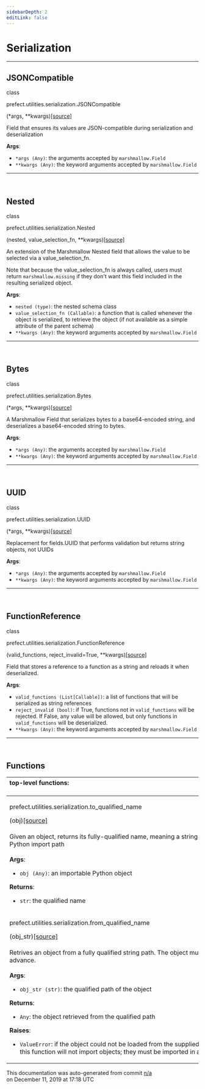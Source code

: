 ```yaml
---
sidebarDepth: 2
editLink: false
---
```

# Serialization
---
 ## JSONCompatible
 <div class='class-sig' id='prefect-utilities-serialization-jsoncompatible'><p class="prefect-sig">class </p><p class="prefect-class">prefect.utilities.serialization.JSONCompatible</p>(*args, **kwargs)<span class="source"><a href="https://github.com/PrefectHQ/prefect/blob/master/src/prefect/utilities/serialization.py#L164">[source]</a></span></div>

Field that ensures its values are JSON-compatible during serialization and deserialization

**Args**:     <ul class="args"><li class="args">`*args (Any)`: the arguments accepted by `marshmallow.Field`     </li><li class="args">`**kwargs (Any)`: the keyword arguments accepted by `marshmallow.Field`</li></ul>


---
<br>

 ## Nested
 <div class='class-sig' id='prefect-utilities-serialization-nested'><p class="prefect-sig">class </p><p class="prefect-class">prefect.utilities.serialization.Nested</p>(nested, value_selection_fn, **kwargs)<span class="source"><a href="https://github.com/PrefectHQ/prefect/blob/master/src/prefect/utilities/serialization.py#L188">[source]</a></span></div>

An extension of the Marshmallow Nested field that allows the value to be selected via a value_selection_fn.

Note that because the value_selection_fn is always called, users must return `marshmallow.missing` if they don't want this field included in the resulting serialized object.

**Args**:     <ul class="args"><li class="args">`nested (type)`: the nested schema class     </li><li class="args">`value_selection_fn (Callable)`: a function that is called whenever the object is serialized,         to retrieve the object (if not available as a simple attribute of the parent schema)     </li><li class="args">`**kwargs (Any)`: the keyword arguments accepted by `marshmallow.Field`</li></ul>


---
<br>

 ## Bytes
 <div class='class-sig' id='prefect-utilities-serialization-bytes'><p class="prefect-sig">class </p><p class="prefect-class">prefect.utilities.serialization.Bytes</p>(*args, **kwargs)<span class="source"><a href="https://github.com/PrefectHQ/prefect/blob/master/src/prefect/utilities/serialization.py#L229">[source]</a></span></div>

A Marshmallow Field that serializes bytes to a base64-encoded string, and deserializes a base64-encoded string to bytes.

**Args**:     <ul class="args"><li class="args">`*args (Any)`: the arguments accepted by `marshmallow.Field`     </li><li class="args">`**kwargs (Any)`: the keyword arguments accepted by `marshmallow.Field`</li></ul>


---
<br>

 ## UUID
 <div class='class-sig' id='prefect-utilities-serialization-uuid'><p class="prefect-sig">class </p><p class="prefect-class">prefect.utilities.serialization.UUID</p>(*args, **kwargs)<span class="source"><a href="https://github.com/PrefectHQ/prefect/blob/master/src/prefect/utilities/serialization.py#L251">[source]</a></span></div>

Replacement for fields.UUID that performs validation but returns string objects, not UUIDs

**Args**:     <ul class="args"><li class="args">`*args (Any)`: the arguments accepted by `marshmallow.Field`     </li><li class="args">`**kwargs (Any)`: the keyword arguments accepted by `marshmallow.Field`</li></ul>


---
<br>

 ## FunctionReference
 <div class='class-sig' id='prefect-utilities-serialization-functionreference'><p class="prefect-sig">class </p><p class="prefect-class">prefect.utilities.serialization.FunctionReference</p>(valid_functions, reject_invalid=True, **kwargs)<span class="source"><a href="https://github.com/PrefectHQ/prefect/blob/master/src/prefect/utilities/serialization.py#L294">[source]</a></span></div>

Field that stores a reference to a function as a string and reloads it when deserialized.

**Args**:     <ul class="args"><li class="args">`valid_functions (List[Callable])`: a list of functions that will be serialized as string         references     </li><li class="args">`reject_invalid (bool)`: if True, functions not in `valid_functions` will be rejected. If False,         any value will be allowed, but only functions in `valid_functions` will be deserialized.     </li><li class="args">`**kwargs (Any)`: the keyword arguments accepted by `marshmallow.Field`</li></ul>


---
<br>


## Functions
|top-level functions: &nbsp;&nbsp;&nbsp;&nbsp;&nbsp;&nbsp;&nbsp;&nbsp;&nbsp;&nbsp;&nbsp;&nbsp;&nbsp;&nbsp;&nbsp;&nbsp;&nbsp;&nbsp;&nbsp;&nbsp;&nbsp;&nbsp;&nbsp;&nbsp;&nbsp;&nbsp;&nbsp;&nbsp;&nbsp;&nbsp;&nbsp;&nbsp;&nbsp;&nbsp;&nbsp;&nbsp;&nbsp;&nbsp;&nbsp;&nbsp;&nbsp;&nbsp;&nbsp;&nbsp;&nbsp;&nbsp;&nbsp;&nbsp;&nbsp;&nbsp;&nbsp;&nbsp;&nbsp;&nbsp;&nbsp;&nbsp;&nbsp;&nbsp;&nbsp;&nbsp;&nbsp;&nbsp;&nbsp;&nbsp;&nbsp;&nbsp;&nbsp;&nbsp;&nbsp;&nbsp;&nbsp;&nbsp;&nbsp;&nbsp;&nbsp;&nbsp;&nbsp;&nbsp;&nbsp;&nbsp;&nbsp;&nbsp;&nbsp;&nbsp;&nbsp;&nbsp;&nbsp;&nbsp;&nbsp;&nbsp;&nbsp;&nbsp;&nbsp;&nbsp;&nbsp;&nbsp;&nbsp;&nbsp;&nbsp;&nbsp;&nbsp;&nbsp;&nbsp;&nbsp;&nbsp;&nbsp;&nbsp;&nbsp;&nbsp;&nbsp;&nbsp;&nbsp;&nbsp;&nbsp;&nbsp;&nbsp;&nbsp;&nbsp;&nbsp;&nbsp;&nbsp;&nbsp;&nbsp;&nbsp;&nbsp;&nbsp;&nbsp;&nbsp;&nbsp;&nbsp;&nbsp;&nbsp;&nbsp;&nbsp;&nbsp;&nbsp;&nbsp;&nbsp;&nbsp;&nbsp;&nbsp;&nbsp;&nbsp;&nbsp;&nbsp;&nbsp;&nbsp;&nbsp;&nbsp;&nbsp;|
|:----|
 | <div class='method-sig' id='prefect-utilities-serialization-to-qualified-name'><p class="prefect-class">prefect.utilities.serialization.to_qualified_name</p>(obj)<span class="source"><a href="https://github.com/PrefectHQ/prefect/blob/master/src/prefect/utilities/serialization.py#L27">[source]</a></span></div>
<p class="methods">Given an object, returns its fully-qualified name, meaning a string that represents its Python import path<br><br>**Args**:     <ul class="args"><li class="args">`obj (Any)`: an importable Python object</li></ul>**Returns**:     <ul class="args"><li class="args">`str`: the qualified name</li></ul></p>|
 | <div class='method-sig' id='prefect-utilities-serialization-from-qualified-name'><p class="prefect-class">prefect.utilities.serialization.from_qualified_name</p>(obj_str)<span class="source"><a href="https://github.com/PrefectHQ/prefect/blob/master/src/prefect/utilities/serialization.py#L41">[source]</a></span></div>
<p class="methods">Retrives an object from a fully qualified string path. The object must be imported in advance.<br><br>**Args**:     <ul class="args"><li class="args">`obj_str (str)`: the qualified path of the object</li></ul>**Returns**:     <ul class="args"><li class="args">`Any`: the object retrieved from the qualified path</li></ul>**Raises**:     <ul class="args"><li class="args">`ValueError`: if the object could not be loaded from the supplied path. Note that         this function will not import objects; they must be imported in advance.</li></ul></p>|

<p class="auto-gen">This documentation was auto-generated from commit <a href='https://github.com/PrefectHQ/prefect/commit/n/a'>n/a</a> </br>on December 11, 2019 at 17:18 UTC</p>